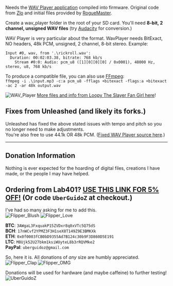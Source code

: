 Needs the [WAV Player application](https://github.com/flipperdevices/flipperzero-firmware/tree/zlo/wav-player/applications/wav_player) compiled into firmware. Original code from [Zlo](https://github.com/flipperdevices/flipperzero-firmware/tree/zlo/wav-player) and initial files provided by [RogueMaster](https://github.com/RogueMaster).

Create a wav_player folder in the root of your SD card. You'll need **8-bit, 2 channel, unsigned WAV files** (try [Audacity](https://www.audacityteam.org/) for conversion.)

WAV Player is very particular about the format. WavPlayer needs BitExact, NO headers, 48k PCM, unsigned, 2 channel, 8-bit stereo. Example:

`Input #0, wav, from '.\rickroll.wav':`<br>
`  Duration: 00:02:03.38, bitrate: 768 kb/s`<br>
`    Stream #0:0: Audio: pcm_u8 ([1][0][0][0] / 0x0001), 48000 Hz, stereo, u8, 768 kb/s`

To produce a compatible file, you can also use [FFmpeg](https://ffmpeg.org/):<br>
`ffmpeg -i .\input.mp3 -c:a pcm_u8 -fflags +bitexact -flags:a +bitexact -ac 2 -ar 48k output.wav`

![WAV_Player](https://user-images.githubusercontent.com/57457139/218230626-8f8e2ad7-f2d5-493d-a2ff-5876ad83d979.PNG)
[More files and info from Loopy The Slayer Fan Girl here](https://github.com/LoopyTheSlayerFanGirl/flipper-wav-songs)!

## Fixes from Unleashed (and likely its forks.)
Unleashed has fixed the above stated issues with tempo and pitch so you no longer need to make adjustments.<br>
You're also free to use 44.1k OR 48k PCM. ([Fixed WAV Player source here](https://github.com/LTVA1/wav_player).)

-----

## Donation Information

Nothing is ever expected for the hoarding of digital files, creations I have made, or the people I may have helped.

## Ordering from Lab401? [USE THIS LINK FOR 5% OFF!](https://lab401.com/r?id=vsmgoc) (Or code `UberGuidoZ` at checkout.)

I've had so many asking for me to add this.<br>
![Flipper_Blush](https://user-images.githubusercontent.com/57457139/183561666-4424a3cc-679b-4016-a368-24f7e7ad0a88.jpg) ![Flipper_Love](https://user-images.githubusercontent.com/57457139/183561692-381d37bd-264f-4c88-8877-e58d60d9be6e.jpg)

**BTC**: `3AWgaL3FxquakP15ZVDxr8q8xVTc5Q75dS`<br>
**BCH**: `17nWCvf2YPMZ3F3H1seX8T149Z9E3BMKXk`<br>
**ETH**: `0x0f0003fCB0bD9355Ad7B124c30b9F3D860D5E191`<br>
**LTC**: `M8Ujk52U27bkm1ksiWUyteL8b3rRQVMke2`<br>
**PayPal**: `uberguidoz@gmail.com`

So, here it is. All donations of *any* size are humbly appreciated.<br>
![Flipper_Clap](https://user-images.githubusercontent.com/57457139/183561789-2e853ede-8ef7-41e8-a67c-716225177e5d.jpg) ![Flipper_OMG](https://user-images.githubusercontent.com/57457139/183561787-e21bdc1e-b316-4e67-b327-5129503d0313.jpg)

Donations will be used for hardware (and maybe caffeine) to further testing!<br>
![UberGuidoZ](https://cdn.discordapp.com/emojis/1000632669622767686.gif)
